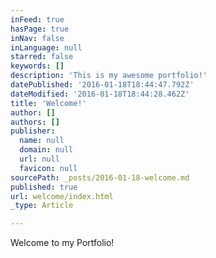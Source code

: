 ```yaml
---
inFeed: true
hasPage: true
inNav: false
inLanguage: null
starred: false
keywords: []
description: 'This is my awesome portfolio!'
datePublished: '2016-01-18T18:44:47.792Z'
dateModified: '2016-01-18T18:44:28.462Z'
title: 'Welcome!'
author: []
authors: []
publisher:
  name: null
  domain: null
  url: null
  favicon: null
sourcePath: _posts/2016-01-18-welcome.md
published: true
url: welcome/index.html
_type: Article

---
```

Welcome to my Portfolio!